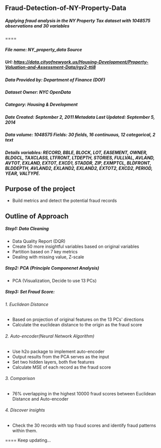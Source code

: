 ## Fraud-Detection-of-NY-Property-Data
##### Applying fraud analysis in the NY Property Tax dataset with 1048575 observations and 30 variables
====

##### File name: NY_property_data Source 
##### Url: https://data.cityofnewyork.us/Housing-Development/Property-Valuation-and-Assessment-Data/rgy2-tti8
##### Data Provided by: Department of Finance (DOF)
##### Dataset Owner: NYC OpenData 
##### Category: Housing & Development

##### Date Created: September 2, 2011 Metadata Last Updated: September 5, 2014
##### Data volume: 1048575 Fields: 30 fields, 16 continuous, 12 categorical, 2 text 
##### Details variables: RECORD, BBLE, BLOCK, LOT, EASEMENT, OWNER, BLDGCL, TAXCLASS, LTFRONT, LTDEPTH, STORIES, FULLVAL, AVLAND, AVTOT, EXLAND, EXTOT, EXCD1, STADDR, ZIP, EXMPTCL, BLDFRONT, BLDDEPTH, AVLAND2, EXLAND2, EXLAND2, EXTOT2, EXCD2, PERIOD, YEAR, VALTYPE.
##
## Purpose of the project
* Build metrics and detect the potential fraud records
##
## Outline of Approach
##### Step1: Data Cleaning
* Data Quality Report (DQR)
* Create 50 more insightful variables based on original variables
* Partition based on 7 key metrics
* Dealing with missing value, Z-scale

##### Step2: PCA (Principle Componenet Analysis)
* PCA (Visualization, Decide to use 13 PCs)

##### Step3: Set Fraud Score: 
###### 1. Euclidean Distance
* Based on projection of original features on the 13 PCs' directions
* Calculate the euclidean distance to the origin as the fraud score

###### 2. Auto-encoder(Neural Network Algorithm)
* Use h2o package to implement auto-encoder
* Output results from the PCA serves as the input
* Set two hidden layers, both five features 
* Calculate MSE of each record as the fraud score

###### 3. Comparison
* 76% overlapping in the highest 10000 fraud scores between Euclidean Distance and Auto-encoder           

###### 4. Discover insights
* Check the 30 records with top fraud scores and identify fraud patterns within them.

====
Keep updating...

